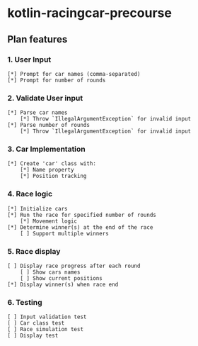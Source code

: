 # kotlin-racingcar-precourse

## Plan features

### 1. User Input
	[*] Prompt for car names (comma-separated)
	[*] Prompt for number of rounds

### 2. Validate User input
	[*] Parse car names
		[*] Throw `IllegalArgumentException` for invalid input
	[*] Parse number of rounds
		[*] Throw `IllegalArgumentException` for invalid input

### 3. Car Implementation
	[*] Create 'car' class with:
		[*] Name property
		[*] Position tracking


### 4. Race logic
	[*] Initialize cars
	[*] Run the race for specified number of rounds
	    [*] Movement logic
	[*] Determine winner(s) at the end of the race
		[ ] Support multiple winners

### 5. Race display
    [ ] Display race progress after each round
		[ ] Show cars names
		[ ] Show current positions
	[*] Display winner(s) when race end

### 6. Testing
	[ ] Input validation test
	[ ] Car class test
	[ ] Race simulation test
	[ ] Display test